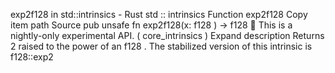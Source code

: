 exp2f128 in std::intrinsics - Rust
std
::
intrinsics
Function
exp2f128
Copy item path
Source
pub unsafe fn exp2f128(x:
f128
) ->
f128
🔬
This is a nightly-only experimental API. (
core_intrinsics
)
Expand description
Returns 2 raised to the power of an
f128
.
The stabilized version of this intrinsic is
f128::exp2